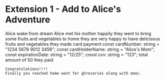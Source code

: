 # Extension 1 - Add to Alice's Adventure
Alice wake from dream 
Alice met his mother happily they went to bring some fruits and vegetables to home
 they are very happy to have delicisous fruits and vegetables
 they made card payment 
     const cardNumber: string = "1234 5678 9012 3456";
    const cardHolderName: string = "Alice's Mom";
    const expirationDate: string = "12/25";
    const cvv: string = "123";
    total amount of 50 they paid 

    Congratulations!!!!
    Finally you reached home went for ghroceries along with mom/.
